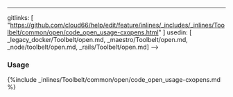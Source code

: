 ---
gitlinks: [ "https://github.com/cloud66/help/edit/feature/inlines/_includes/_inlines/Toolbelt/common/open/code_open_usage-cxopens.html" ]
 usedin: [ _legacy_docker/Toolbelt/open.md, _maestro/Toolbelt/open.md, _node/toolbelt/open.md, _rails/Toolbelt/open.md] -->


### Usage



{%include _inlines/Toolbelt/common/open/code_open_usage-cxopens.md %}




